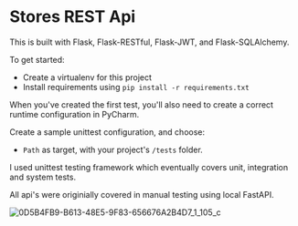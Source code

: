 # Stores REST Api

This is built with Flask, Flask-RESTful, Flask-JWT, and Flask-SQLAlchemy.

To get started:

- Create a virtualenv for this project
- Install requirements using `pip install -r requirements.txt`

When you've created the first test, you'll also need to create a correct runtime configuration in PyCharm.

Create a sample unittest configuration, and choose:

- `Path` as target, with your project's `/tests` folder.

I used unittest testing framework which eventually covers unit, integration and system tests.

All api's were originially covered in manual testing using local FastAPI.


![0D5B4FB9-B613-48E5-9F83-656676A2B4D7_1_105_c](https://user-images.githubusercontent.com/83350680/175765247-0a8d4fa5-49a8-4650-8463-5307c74628fd.jpeg)

